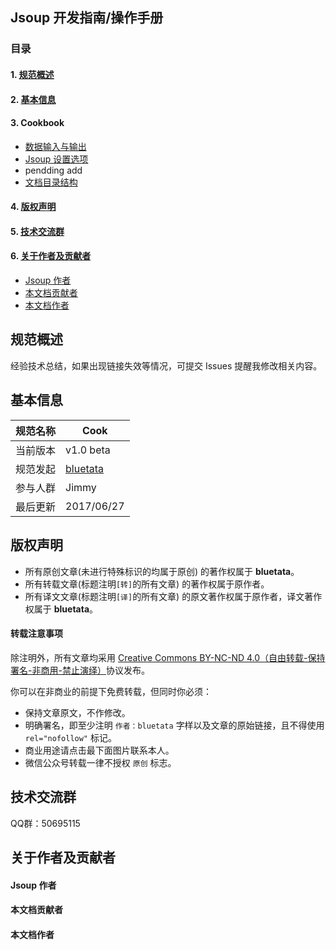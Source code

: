 ## Jsoup 开发指南/操作手册

### 目录

#### 1. [规范概述](#intro)
#### 2. [基本信息](#profile)
#### 3. Cookbook
   * [数据输入与输出](guideline/jsoup-cookbook/org/guideline/sections01/README.md)
   * [Jsoup 设置选项](guideline/jsoup-cookbook/org/guideline/sections02/README.md)
   * pendding add
   * [文档目录结构](#directory)

#### 4. [版权声明](#copyright)
#### 5. [技术交流群](#communication)
#### 6. [关于作者及贡献者](#acout)
  * [Jsoup 作者](#about_jsoup)
  * [本文档贡献者](#about_contributor)
  * [本文档作者](#about_me)

<a name="intro"></a>
## 规范概述

经验技术总结，如果出现链接失效等情况，可提交 Issues 提醒我修改相关内容。

<a name="profile"></a>
## 基本信息

规范名称 | Cook
--------|------|
当前版本 | v1.0 beta
规范发起 | [bluetata](http://blog.csdn.net/dietime1943/)
参与人群 | Jimmy
最后更新 | 2017/06/27

<a name="copyright"></a>
## 版权声明

* 所有原创文章(未进行特殊标识的均属于原创) 的著作权属于 **bluetata**。
* 所有转载文章(标题注明`[转]`的所有文章) 的著作权属于原作者。
* 所有译文文章(标题注明`[译]`的所有文章) 的原文著作权属于原作者，译文著作权属于 **bluetata**。

#### 转载注意事项

除注明外，所有文章均采用 [Creative Commons BY-NC-ND 4.0（自由转载-保持署名-非商用-禁止演绎）](http://creativecommons.org/licenses/by-nc-nd/4.0/deed.zh)协议发布。

你可以在非商业的前提下免费转载，但同时你必须：

* 保持文章原文，不作修改。
* 明确署名，即至少注明 `作者：bluetata` 字样以及文章的原始链接，且不得使用 `rel="nofollow"` 标记。
* 商业用途请点击最下面图片联系本人。
* 微信公众号转载一律不授权 `原创` 标志。

<a name="communication"></a>
## 技术交流群

QQ群：50695115

<a name="acout"></a>
## 关于作者及贡献者

<a name="about_jsoup"></a>
#### Jsoup 作者

<a name="about_contributor"></a>
#### 本文档贡献者

<a name="about_me"></a>
#### 本文档作者
